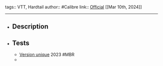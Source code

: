 tags:: VTT, Hardtail
author:: #Calibre
link:: [Official](http://calibrebicycles.com/bike/line-t3-27/) 
[[Mar 10th, 2024]]
***

- ## Description
- ## Tests
	- [Version unique](https://www.mbr.co.uk/reviews/hardtail/calibre-line-t3-27-review) 2023 #MBR
	-